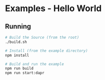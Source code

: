 # Examples - Hello World

## Running

```bash
# Build the Source (from the root)
./build.sh

# Install (from the example directory)
npm install

# Build and run the example
npm run build
npm run start:dapr
```